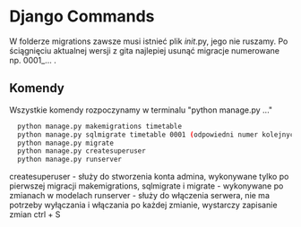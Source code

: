 
# Django Commands

W folderze migrations zawsze musi istnieć plik _init_.py, jego nie ruszamy. Po ściągnięciu aktualnej wersji z gita najlepiej usunąć migracje numerowane np. 0001_... . 




## Komendy

Wszystkie komendy rozpoczynamy w terminalu "python manage.py ..."

```bash
  python manage.py makemigrations timetable
  python manage.py sqlmigrate timetable 0001 (odpowiedni numer kolejnych migracji)
  python manage.py migrate
  python manage.py createsuperuser
  python manage.py runserver
```
createsuperuser - służy do stworzenia konta admina, wykonywane tylko po pierwszej migracji
makemigrations, sqlmigrate i migrate - wykonywane po zmianach w modelach
runserver - służy do włączenia serwera, nie ma potrzeby wyłączania i włączania po każdej zmianie, wystarczy zapisanie zmian ctrl + S
    